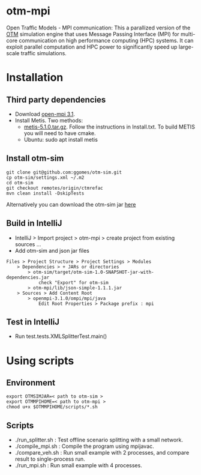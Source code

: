 # otm-mpi
Open Traffic Models - MPI communication: This a parallized version of the [OTM](https://github.com/ggomes/otm-sim) simulation engine that uses Message Passing Interface (MPI) for multi-core communication on high performance computing (HPC) systems. It can exploit parallel computation and HPC power to significantly speed up large-scale traffic simulations.

# Installation

## Third party dependencies

+ Download [open-mpi 3.1](https://www.open-mpi.org/software/ompi/v3.1/).
+ Install Metis. Two methods:
  + [metis-5.1.0.tar.gz](http://glaros.dtc.umn.edu/gkhome/metis/metis/download). Follow the instructions in Install.txt. To build METIS you will need to have cmake. 
  + Ubuntu: sudo apt install metis

## Install otm-sim
```
git clone git@github.com:ggomes/otm-sim.git
cp otm-sim/settings.xml ~/.m2
cd otm-sim
git checkout remotes/origin/ctmrefac
mvn clean install -DskipTests
```
Alternatively you can download the otm-sim jar [here](https://mymavenrepo.com/repo/XtcMAROnIu3PyiMCmbdY/otm/otm-sim/1.0-SNAPSHOT/) 

## Build in IntelliJ


+ IntelliJ > Import project > otm-mpi > create project from existing sources ...
+ Add otm-sim and json jar files
```
Files > Project Structure > Project Settings > Modules
	> Dependencies > + JARs or directories
 		> otm-sim/target/otm-sim-1.0-SNAPSHOT-jar-with-dependencies.jar
   			check "Export" for otm-sim   
		> otm-mpi/lib/json-simple-1.1.1.jar
	> Sources > Add Content Root
		> openmpi-3.1.0/ompi/mpi/java
			Edit Root Properties > Package prefix : mpi
```

## Test in IntelliJ
* Run test.tests.XMLSplitterTest.main()
   
# Using scripts

## Environment
```
export OTMSIMJAR=< path to otm-sim >
export OTMMPIHOME=< path to otm-mpi >
chmod u+x $OTMMPIHOME/scripts/*.sh
```

## Scripts

* ./run_splitter.sh : Test offline scenario splitting with a small network.
* ./compile_mpi.sh : Compile the program using mpijavac.
* ./compare_veh.sh : Run small example with 2 processes, and compare result to single-process run. 
* ./run_mpi.sh : Run small example with 4 processes.

